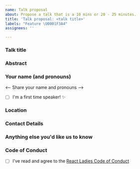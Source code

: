 ```yaml
---
name: Talk proposal
about: Propose a talk that is a 10 mins or 20 - 25 minutes.
title: 'Talk proposal: <talk title>'
labels: "Feature \U0001F3A4"
assignees: ''

---
```


### Talk title

### Abstract 

<!-- A short description of what the talk will be about. -->

### Your name (and pronouns)

<-- Share your name and pronouns --> 

- [ ] I'm a first time speaker! :sparkles:

### Location

<!-- Please mention where you're based. -->

### Contact Details

<!-- We'll mostly use this issue for communication. But it might help to leave your Twitter, Github or Discord nickname (if you're in the React Ladies Discord.) Please note that this info will be public. -->

### Anything else you'd like us to know

<!-- If there's anything else you think we should know then feel free to include it here --> 

### Code of Conduct

<!-- We expect all of our speakers to uphold our Code of Conduct, so please take a minute to read through it. -->

- [ ] I've read and agree to the [React Ladies Code of Conduct](https://beta.reactladies.com/code-of-conduct)
